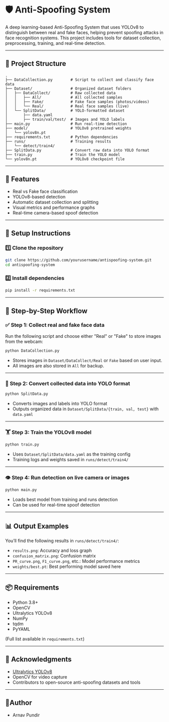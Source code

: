 # 🛡️ Anti-Spoofing System

A deep learning-based Anti-Spoofing System that uses YOLOv8 to distinguish between real and fake faces, helping prevent spoofing attacks in face recognition systems. This project includes tools for dataset collection, preprocessing, training, and real-time detection.

---

## 📁 Project Structure

```
.
├── DataCollection.py        # Script to collect and classify face data
├── Dataset/                 # Organized dataset folders
│   ├── DataCollect/         # Raw collected data
│   │   ├── All/             # All collected samples
│   │   ├── Fake/            # Fake face samples (photos/videos)
│   │   └── Real/            # Real face samples (live)
│   └── SplitData/           # YOLO-formatted dataset
│       ├── data.yaml
│       ├── train/val/test/  # Images and YOLO labels
├── main.py                  # Run real-time detection
├── model/                   # YOLOv8 pretrained weights
│   └── yolov8n.pt
├── requirements.txt         # Python dependencies
├── runs/                    # Training results
│   └── detect/train4/
├── SplitData.py             # Convert raw data into YOLO format
├── train.py                 # Train the YOLO model
└── yolov8n.pt               # YOLOv8 checkpoint file
```

---

## 🚀 Features

- Real vs Fake face classification
- YOLOv8-based detection
- Automatic dataset collection and splitting
- Visual metrics and performance graphs
- Real-time camera-based spoof detection

---

## 🔧 Setup Instructions

### 1️⃣ Clone the repository

```bash
git clone https://github.com/yourusername/antispoofing-system.git
cd antispoofing-system
```

### 2️⃣ Install dependencies

```bash
pip install -r requirements.txt
```

---

## 📸 Step-by-Step Workflow

### ✅ Step 1: Collect real and fake face data

Run the following script and choose either "Real" or "Fake" to store images from the webcam:

```bash
python DataCollection.py
```

- Stores images in `Dataset/DataCollect/Real` or `Fake` based on user input.
- All images are also stored in `All` for backup.

---

### 🔄 Step 2: Convert collected data into YOLO format

```bash
python SplitData.py
```

- Converts images and labels into YOLO format
- Outputs organized data in `Dataset/SplitData/{train, val, test}` with `data.yaml`

---

### 🏋️ Step 3: Train the YOLOv8 model

```bash
python train.py
```

- Uses `Dataset/SplitData/data.yaml` as the training config
- Training logs and weights saved in `runs/detect/train4/`

---

### 👁️ Step 4: Run detection on live camera or images

```bash
python main.py
```

- Loads best model from training and runs detection
- Can be used for real-time spoof detection

---

## 📊 Output Examples

You’ll find the following results in `runs/detect/train4/`:

- `results.png`: Accuracy and loss graph
- `confusion_matrix.png`: Confusion matrix
- `PR_curve.png`, `F1_curve.png`, etc.: Model performance metrics
- `weights/best.pt`: Best performing model saved here

---

## 📦 Requirements

- Python 3.8+
- OpenCV
- Ultralytics YOLOv8
- NumPy
- tqdm
- PyYAML

(Full list available in `requirements.txt`)

---

## 📝 Acknowledgments

- [Ultralytics YOLOv8](https://github.com/ultralytics/ultralytics)
- OpenCV for video capture
- Contributors to open-source anti-spoofing datasets and tools

---

## 👤Author

- Arnav Pundir
